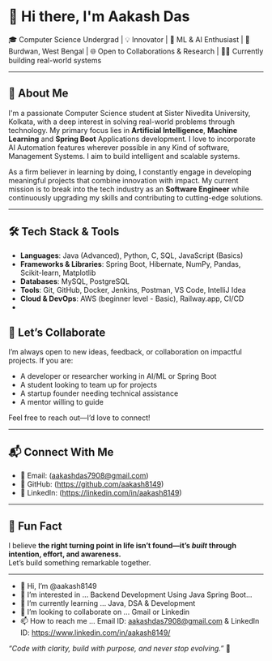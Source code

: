 # 👋 Hi there, I'm Aakash Das

🎓 Computer Science Undergrad | 💡 Innovator | 🧠 ML & AI Enthusiast |
📍 Burdwan, West Bengal | 🌐 Open to Collaborations & Research | 🧑‍💻 Currently building real-world systems

---

## 🚀 About Me

I'm a passionate Computer Science student at Sister Nivedita University, Kolkata, with a deep interest in solving real-world problems through technology. My primary focus lies in **Artificial Intelligence**, **Machine Learning** and **Spring Boot** Applications development. I love to incorporate AI Automation features wherever possible in any Kind of software, Management Systems. I aim to build intelligent and scalable systems.

As a firm believer in learning by doing, I constantly engage in developing meaningful projects that combine innovation with impact. My current mission is to break into the tech industry as an **Software Engineer** while continuously upgrading my skills and contributing to cutting-edge solutions.

---

## 🛠️ Tech Stack & Tools

- **Languages**: Java (Advanced), Python, C, SQL, JavaScript (Basics)
- **Frameworks & Libraries**: Spring Boot, Hibernate, NumPy, Pandas, Scikit-learn, Matplotlib
- **Databases**: MySQL, PostgreSQL
- **Tools**: Git, GitHub, Docker, Jenkins, Postman, VS Code, IntelliJ Idea
- **Cloud & DevOps**: AWS (beginner level - Basic), Railway.app, CI/CD
- 
## 🤝 Let’s Collaborate

I’m always open to new ideas, feedback, or collaboration on impactful projects. If you are:

- A developer or researcher working in AI/ML or Spring Boot
- A student looking to team up for projects
- A startup founder needing technical assistance
- A mentor willing to guide

Feel free to reach out—I’d love to connect!

---

## 📬 Connect With Me

- 📧 Email: (aakashdas7908@gmail.com) 
- 🔗 GitHub: (https://github.com/aakash8149)  
- 💼 LinkedIn: (https://linkedin.com/in/aakash8149)

---

## 📝 Fun Fact

I believe **the right turning point in life isn’t found—it’s *built* through intention, effort, and awareness.**  
Let’s build something remarkable together.

---
- 👋 Hi, I’m @aakash8149
- 👀 I’m interested in ... Backend Development Using Java Spring Boot...
- 🌱 I’m currently learning ... Java, DSA & Development
- 💞️ I’m looking to collaborate on ... Gmail or Linkedin
- 📫 How to reach me ... Email ID: aakashdas7908@gmail.com & LinkedIn ID: https://www.linkedin.com/in/aakash8149/
<!---
aakash8149/aakash8149 is a ✨ special ✨ repository because its `README.md` (this file) appears on your GitHub profile.
You can click the Preview link to take a look at your changes.
--->
_“Code with clarity, build with purpose, and never stop evolving.”_ 🧭
